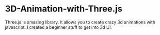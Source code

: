 # 3D-Animation-with-Three.js
Three.js is amazing library. It allows you to create crazy 3d animations with javascript. I created a beginner stuff to get into 3d UI.
